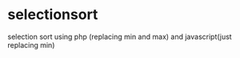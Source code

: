 selectionsort
=============

selection sort using php (replacing min and max) and javascript(just replacing min)
